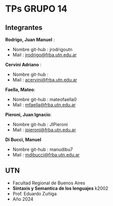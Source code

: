 
# TPs GRUPO 14

## Integrantes

 **Rodrigo, Juan Manuel** :
- Nombre git-hub : jrodrigoutn
- Mail : jrodrigo@frba.utn.edu.ar

**Cervini Adriano** :
- Nombre git-hub : 
- Mail : acervini@frba.utn.edu.ar

 **Faella, Mateo**: 
- Nombre git-hub : mateofaella0
- Mail : mfaella@frba.utn.edu.ar

 **Pieroni, Juan Ignacio**:
- Nombre git-hub : JIPieroni
- Mail : jpieroni@frba.utn.edu.ar

**Di Bucci, Manuel**
- Nombre git-hub : manudibu7
- Mail : mdibucci@frba.utn.edu.ar





## UTN

- Facultad Regional de Buenos Aires
- **Sintaxis y Semantica de los lenguajes** k2002
- Prof. Eduardo Zuñiga
- Año 2024



